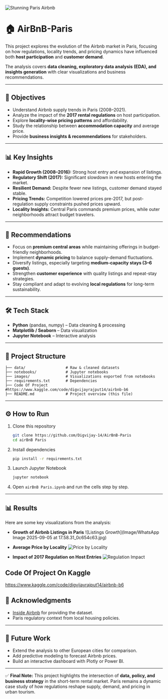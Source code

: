 ![Stunning Paris Airbnb](https://tse2.mm.bing.net/th/id/OIP.61vW-v0Z-YbsFn7zaq4WNQHaE8?pid=Api&P=0&h=180)

# 🏠 AirBnB-Paris 

This project explores the evolution of the Airbnb market in Paris, focusing on how regulations, locality trends, and pricing dynamics have influenced both **host participation** and **customer demand**.

The analysis covers **data cleaning, exploratory data analysis (EDA), and insights generation** with clear visualizations and business recommendations.

---

## 📌 Objectives

* Understand Airbnb supply trends in Paris (2008–2021).
* Analyze the impact of the **2017 rental regulations** on host participation.
* Explore **locality-wise pricing patterns** and affordability.
* Study the relationship between **accommodation capacity** and average price.
* Provide **business insights & recommendations** for stakeholders.

---

## 📊 Key Insights

* **Rapid Growth (2008–2016):** Strong host entry and expansion of listings.
* **Regulatory Shift (2017):** Significant slowdown in new hosts entering the market.
* **Resilient Demand:** Despite fewer new listings, customer demand stayed stable.
* **Pricing Trends:** Competition lowered prices pre-2017, but post-regulation supply constraints pushed prices upward.
* **Locality Insights:** Central Paris commands premium prices, while outer neighborhoods attract budget travelers.

---

## 🚀 Recommendations

* Focus on **premium central areas** while maintaining offerings in budget-friendly neighborhoods.
* Implement **dynamic pricing** to balance supply-demand fluctuations.
* Diversify listings, especially targeting **medium-capacity stays (3–6 guests)**.
* Strengthen **customer experience** with quality listings and repeat-stay strategies.
* Stay compliant and adapt to evolving **local regulations** for long-term sustainability.

---

## 🛠️ Tech Stack

* **Python** (pandas, numpy) – Data cleaning & processing
* **Matplotlib / Seaborn** – Data visualization
* **Jupyter Notebook** – Interactive analysis

---

## 📂 Project Structure

```
├── data/                  # Raw & cleaned datasets
├── notebooks/             # Jupyter notebooks
├── images/                # Visualizations exported from notebooks
├── requirements.txt       # Dependencies
├── Code Of Project        #https://www.kaggle.com/code/digvijayrajput14/airbnb-b6
├── README.md              # Project overview (this file)
```

---

## ⚙️ How to Run

1. Clone this repository

   ```bash
   git clone https://github.com/Digvijay-14/AirBnB-Paris
   cd airBnB Paris
   ```

2. Install dependencies

   ```bash
   pip install -r requirements.txt
   ```

3. Launch Jupyter Notebook

   ```bash
   jupyter notebook
   ```

4. Open `airBnB Paris.ipynb` and run the cells step by step.

---

## 📊 Results

Here are some key visualizations from the analysis:

* **Growth of Airbnb Listings in Paris**
  ![Listings Growth](Image/WhatsApp Image 2025-09-05 at 17.58.31_0c654c63.jpg)

* **Average Price by Locality**
  ![Price by Locality](https://jingwen-z.github.io/airbnb-paris-analysis/assets/heatmap_example.png)

* **Impact of 2017 Regulation on Host Entries**
  ![Regulation Impact](images/regulation_impact.png)


## Code Of Project On Kaggle
  https://www.kaggle.com/code/digvijayrajput14/airbnb-b6



## 🙌 Acknowledgments

* [Inside Airbnb](http://insideairbnb.com/) for providing the dataset.
* Paris regulatory context from local housing policies.

---

## 🚀 Future Work

* Extend the analysis to other European cities for comparison.
* Add predictive modeling to forecast Airbnb prices.
* Build an interactive dashboard with Plotly or Power BI.

---

✅ **Final Note:**
This project highlights the intersection of **data, policy, and business strategy** in the short-term rental market.
Paris remains a dynamic case study of how regulations reshape supply, demand, and pricing in urban tourism.
